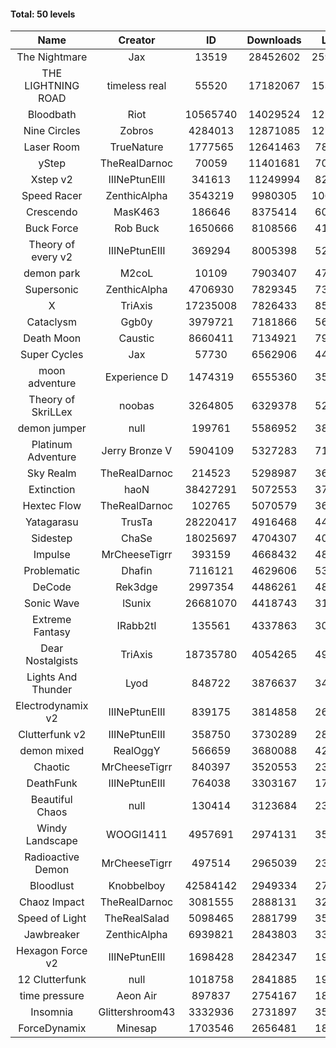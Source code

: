 #### Total: 50 levels

| Name | Creator | ID | Downloads | Likes |
|:---:|:---:|:---:|:---:|:---:|
| The Nightmare | Jax | 13519 | 28452602 | 2592706
| THE LIGHTNING ROAD | timeless real | 55520 | 17182067 | 1536611
| Bloodbath | Riot | 10565740 | 14029524 | 1257874
| Nine Circles | Zobros | 4284013 | 12871085 | 1277465
| Laser Room | TrueNature | 1777565 | 12641463 | 787827
| yStep | TheRealDarnoc | 70059 | 11401681 | 700200
| Xstep v2 | IIINePtunEIII | 341613 | 11249994 | 820188
| Speed Racer | ZenthicAlpha | 3543219 | 9980305 | 1061534
| Crescendo | MasK463 | 186646 | 8375414 | 606448
| Buck Force | Rob Buck | 1650666 | 8108566 | 410673
| Theory of every v2 | IIINePtunEIII | 369294 | 8005398 | 523469
| demon park | M2coL | 10109 | 7903407 | 475975
| Supersonic | ZenthicAlpha | 4706930 | 7829345 | 736429
| X | TriAxis | 17235008 | 7826433 | 850344
| Cataclysm | Ggb0y | 3979721 | 7181866 | 564332
| Death Moon  | Caustic | 8660411 | 7134921 | 794112
| Super Cycles | Jax | 57730 | 6562906 | 445456
| moon adventure | Experience D | 1474319 | 6555360 | 352426
| Theory of SkriLLex | noobas | 3264805 | 6329378 | 524361
| demon jumper | null | 199761 | 5586952 | 389505
| Platinum Adventure | Jerry Bronze V | 5904109 | 5327283 | 712841
| Sky Realm | TheRealDarnoc | 214523 | 5298987 | 363251
| Extinction | haoN | 38427291 | 5072553 | 377974
| Hextec Flow | TheRealDarnoc | 102765 | 5070579 | 361683
| Yatagarasu  | TrusTa | 28220417 | 4916468 | 449827
| Sidestep | ChaSe | 18025697 | 4704307 | 408050
| Impulse | MrCheeseTigrr | 393159 | 4668432 | 484779
| Problematic | Dhafin | 7116121 | 4629606 | 534468
| DeCode | Rek3dge | 2997354 | 4486261 | 480779
| Sonic Wave | lSunix | 26681070 | 4418743 | 315956
| Extreme Fantasy | IRabb2tI | 135561 | 4337863 | 300537
| Dear Nostalgists | TriAxis | 18735780 | 4054265 | 493907
| Lights And Thunder | Lyod | 848722 | 3876637 | 345019
| Electrodynamix v2 | IIINePtunEIII | 839175 | 3814858 | 260351
| Clutterfunk v2 | IIINePtunEIII | 358750 | 3730289 | 283459
| demon mixed | RealOggY | 566659 | 3680088 | 423310
| Chaotic | MrCheeseTigrr | 840397 | 3520553 | 230838
| DeathFunk | IIINePtunEIII | 764038 | 3303167 | 170282
| Beautiful Chaos | null | 130414 | 3123684 | 234173
| Windy Landscape | WOOGI1411 | 4957691 | 2974131 | 350409
| Radioactive Demon | MrCheeseTigrr | 497514 | 2965039 | 238083
| Bloodlust | Knobbelboy | 42584142 | 2949334 | 274784
| Chaoz Impact | TheRealDarnoc | 3081555 | 2888131 | 321529
| Speed of Light | TheRealSalad | 5098465 | 2881799 | 351075
| Jawbreaker | ZenthicAlpha | 6939821 | 2843803 | 338573
| Hexagon Force v2 | IIINePtunEIII | 1698428 | 2842347 | 193214
| 12 Clutterfunk | null | 1018758 | 2841885 | 193622
| time pressure | Aeon Air | 897837 | 2754167 | 186512
| Insomnia | Glittershroom43 | 3332936 | 2731897 | 358962
| ForceDynamix | Minesap | 1703546 | 2656481 | 180843
